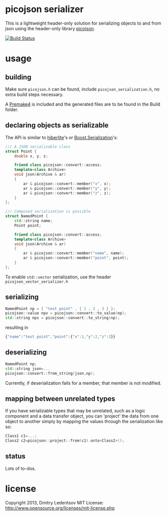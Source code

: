 picojson serializer
===================

This is a lightweight header-only solution for serializing objects to and from json using the header-only library [picojson](https://github.com/kazuho/picojson). 

[![Build Status](https://travis-ci.org/d-led/picojson_serializer.png?branch=master)](https://travis-ci.org/d-led/picojson_serializer)

usage
=====

building
--------

Make sure `picojson.h` can be found, include `picojson_serialization.h`, no extra build steps necessary.

A [Premake4](http://industriousone.com/premake) is included and the generated files are to be found in the Build folder.  

declaring objects as serializable
---------------------------------

The API is similar to [hiberlite](https://github.com/paulftw/hiberlite)'s or [Boost.Serialization](http://www.boost.org/doc/libs/1_54_0/libs/serialization/doc/tutorial.html#serializablemembers)'s:

````cpp
/// A JSON serializable class
struct Point {
    double x, y, z;

    friend class picojson::convert::access;
    template<class Archive>
    void json(Archive & ar)
    {
        ar & picojson::convert::member("x", x);
        ar & picojson::convert::member("y", y);
        ar & picojson::convert::member("z", z);
    }
};

/// Composed serialization is possible
struct NamedPoint {
    std::string name;
    Point point;

    friend class picojson::convert::access;
    template<class Archive>
    void json(Archive & ar)
    {
        ar & picojson::convert::member("name", name);
        ar & picojson::convert::member("point", point);
    }
};
````

To enable `std::vector` serialization, use the header `picojson_vector_serializer.h`

serializing
-----------

````cpp
NamedPoint np = { "test point" , { 1 , 2 , 3 } };
picojson::value npv = picojson::convert::to_value(np);
std::string nps = picojson::convert::to_string(np);
````

resulting in
````js
{"name":"test point","point":{"x":1,"y":2,"z":3}}
````

deserializing
-------------

````cpp
NamedPoint np;
std::string json=...
picojson::convert::from_string(json,np);
````

Currently, if deserialization fails for a member, that member is not modified.

mapping between unrelated types
-------------------------------

If you have serializable types that may be unrelated, such as a logic component and a data transfer object, you can 'project' the data from one object to another simply by mapping the values through the serialization like so:

````cpp
Class1 c1=...;
Class2 c2=picojson::project::from(c1).onto<Class2>();
````

status
------

Lots of to-dos.

license
=======

Copyright 2013, Dmitry Ledentsov
MIT License: http://www.opensource.org/licenses/mit-license.php
